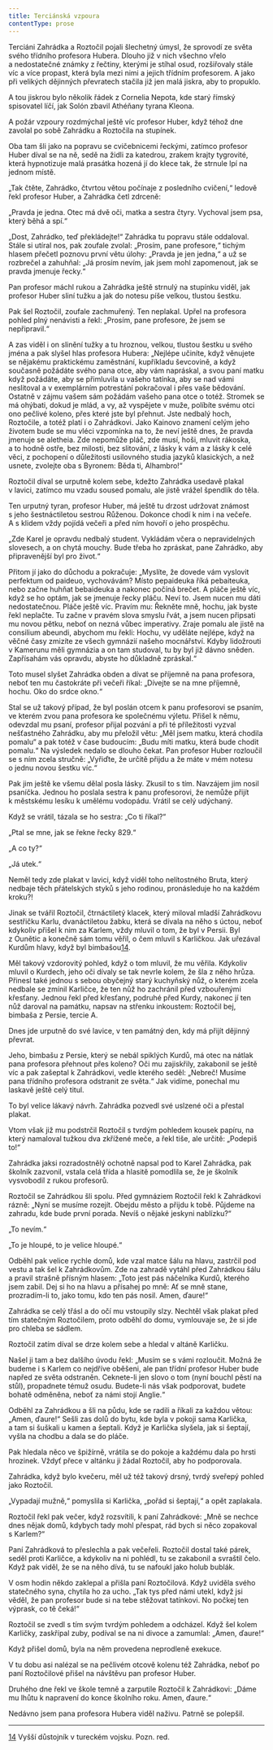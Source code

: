 ```yaml
---
title: Terciánská vzpoura
contentType: prose
---
```


  

Terciáni Zahrádka a Roztočil pojali šlechetný úmysl, že sprovodí ze světa svého třídního profesora Hubera. Dlouho již v nich všechno vřelo a nedostatečné známky z řečtiny, kterými je stíhal osud, rozšiřovaly stále víc a více propast, která byla mezi nimi a jejich třídním profesorem. A jako při velikých dějinných převratech stačila již jen malá jiskra, aby to propuklo.

A tou jiskrou bylo několik řádek z Cornelia Nepota, kde starý římský spisovatel líčí, jak Solón zbavil Athéňany tyrana Kleona.

A požár vzpoury rozdmýchal ještě víc profesor Huber, když téhož dne zavolal po sobě Zahrádku a Roztočila na stupínek.

Oba tam šli jako na popravu se cvičebnicemi řeckými, zatímco profesor Huber díval se na ně, sedě na židli za katedrou, zrakem krajty tygrovité, která hypnotizuje malá prasátka hozená jí do klece tak, že strnule lpí na jednom místě.

„Tak čtěte, Zahrádko, čtvrtou větou počínaje z posledního cvičení,“ ledově řekl profesor Huber, a Zahrádka četl zdrceně:

„Pravda je jedna. Otec má dvě oči, matka a sestra čtyry. Vychoval jsem psa, který běhá a spí.“

„Dost, Zahrádko, teď překládejte!“ Zahrádka tu popravu stále oddaloval. Stále si utíral nos, pak zoufale zvolal: „Prosím, pane profesore,“ tichým hlasem přečetl poznovu první větu úlohy: „Pravda je jen jedna,“ a už se rozbrečel a zahuhňal: „Já prosím nevím, jak jsem mohl zapomenout, jak se pravda jmenuje řecky.“

Pan profesor máchl rukou a Zahrádka ještě strnulý na stupínku viděl, jak profesor Huber sliní tužku a jak do notesu píše velkou, tlustou šestku.

Pak šel Roztočil, zoufale zachmuřený. Ten neplakal. Upřel na profesora pohled plný nenávisti a řekl: „Prosím, pane profesore, že jsem se nepřipravil.“

A zas viděl i on slinění tužky a tu hroznou, velkou, tlustou šestku u svého jména a pak slyšel hlas profesora Hubera: „Nejlépe učiníte, když věnujete se nějakému praktickému zaměstnání, kupříkladu ševcovině, a když současně požádáte svého pana otce, aby vám napráskal, a svou paní matku když požádáte, aby se přimluvila u vašeho tatínka, aby se nad vámi neslitoval a v exemplárním potrestání pokračoval i přes vaše bědování. Ostatně v zájmu vašem sám požádám vašeho pana otce o totéž. Stromek se má ohýbati, dokud je mlád, a vy, až vyspějete v muže, políbíte svému otci ono pečlivé koleno, přes které jste byl přehnut. Jste nedbalý hoch, Roztočile, a totéž platí i o Zahrádkovi. Jako Kainovo znamení celým jeho životem bude se mu vléci vzpomínka na to, že neví ještě dnes, že pravda jmenuje se aletheia. Zde nepomůže pláč, zde musí, hoši, mluvit rákoska, a to hodně ostře, bez milosti, bez slitování, z lásky k vám a z lásky k celé věci, z pochopení o důležitosti usilovného studia jazyků klasických, a než usnete, zvolejte oba s Byronem: Běda ti, Alhambro!“

Roztočil díval se urputně kolem sebe, kdežto Zahrádka usedavě plakal v lavici, zatímco mu vzadu soused pomalu, ale jistě vrážel špendlík do těla.

Ten urputný tyran, profesor Huber, má ještě tu drzost udržovat známost s jeho šestnáctiletou sestrou Růženou. Dokonce chodí k nim i na večeře. A s klidem vždy pojídá večeři a před ním hovoří o jeho prospěchu.

„Zde Karel je opravdu nedbalý student. Vykládám včera o nepravidelných slovesech, a on chytá mouchy. Bude třeba ho zpráskat, pane Zahrádko, aby připravenější byl pro život.“

Přitom jí jako do důchodu a pokračuje: „Myslíte, že dovede vám vyslovit perfektum od paideuo, vychovávám? Místo pepaideuka říká pebaiteuka, nebo začne huhňat bebaideuka a nakonec počíná brečet. A pláče ještě víc, když se ho optám, jak se jmenuje řecky pláču. Neví to. Jsem nucen mu dáti nedostatečnou. Pláče ještě víc. Pravím mu: Řekněte mně, hochu, jak byste řekl neplačte. Tu začne v pravém slova smyslu řvát, a jsem nucen připsati mu novou pětku, neboť on nezná vůbec imperativy. Zraje pomalu ale jistě na consilium abeun­di, abychom mu řekli: Hochu, vy uděláte nejlépe, když na věčné časy zmizíte ze všech gymnázií našeho mocnářství. Kdyby lidožrouti v Kamerunu měli gymnázia a on tam studoval, tu by byl již dávno sněden. Zapřísahám vás opravdu, abyste ho důkladně zpráskal.“

Toto musel slyšet Zahrádka obden a dívat se příjemně na pana profesora, neboť ten mu častokráte při večeři říkal: „Dívejte se na mne příjemně, hochu. Oko do srdce okno.“

Stal se už takový případ, že byl poslán otcem k panu profesorovi se psaním, ve kterém zvou pana profesora ke společnému výletu. Přišel k němu, odevzdal mu psaní, profesor přijal pozvání a při té příležitosti vyzval nešťastného Zahrádku, aby mu přeložil větu: „Měl jsem matku, která chodila pomalu“ a pak totéž v čase budoucím: „Budu míti matku, která bude chodit pomalu.“ Na výsledek nedalo se dlouho čekat. Pan profesor Huber rozloučil se s ním zcela stručně: „Vyřiďte, že určitě přijdu a že máte v mém notesu o jednu novou šestku víc.“

Pak jim ještě ke všemu dělal posla lásky. Zkusil to s tím. Navzájem jim nosil psaníčka. Jednou ho poslala sestra k panu profesorovi, že nemůže přijít k městskému lesíku k umělému vodopádu. Vrátil se celý udýchaný.

Když se vrátil, tázala se ho sestra: „Co ti říkal?“

„Ptal se mne, jak se řekne řecky 829.“

„A co ty?“

„Já utek.“

Neměl tedy zde plakat v lavici, když viděl toho nelítostného Bruta, který nedbaje těch přátelských styků s jeho rodinou, pronásleduje ho na každém kroku?!

Jinak se tvářil Roztočil, čtrnáctiletý klacek, který miloval mladší Zahrádkovu sestřičku Karlu, dvanáctiletou žabku, která se dívala na něho s úctou, neboť kdykoliv přišel k nim za Karlem, vždy mluvil o tom, že byl v Persii. Byl z Ounětic a konečně sám tomu věřil, o čem mluvil s Karličkou. Jak uřezával Kurdům hlavy, když byl bimbašou[14](./resources/undefined).

Měl takový vzdorovitý pohled, když o tom mluvil, že mu věřila. Kdykoliv mluvil o Kurdech, jeho oči dívaly se tak nevrle kolem, že šla z něho hrůza. Přinesl také jednou s sebou obyčejný starý kuchyňský nůž, o kterém zcela nedbale se zmínil Karličce, že ten nůž ho zachránil před vzbouřenými křesťany. Jednou řekl před křesťany, podruhé před Kurdy, nakonec jí ten nůž daroval na památku, napsav na střenku inkoustem: Roztočil bej, bimbaša z Persie, tercie A.

Dnes jde urputně do své lavice, v ten památný den, kdy má přijít dějinný převrat.

Jeho, bimbašu z Persie, který se nebál spiklých Kurdů, má otec na nátlak pana profesora přehnout přes koleno? Oči mu zajiskřily, zakabonil se ještě víc a pak zašeptal k Zahrádkovi, vedle kterého seděl: „Nebreč! Musíme pana třídního profesora odstranit ze světa.“ Jak vidíme, ponechal mu laskavě ještě celý titul.

To byl velice lákavý návrh. Zahrádka pozvedl své uslzené oči a přestal plakat.

Vtom však již mu podstrčil Roztočil s tvrdým pohledem kousek papíru, na který namaloval tužkou dva zkřížené meče, a řekl tiše, ale určitě: „Podepiš to!“

Zahrádka jaksi rozradostnělý ochotně napsal pod to Karel Za­hrádka, pak školník zazvonil, vstala celá třída a hlasitě pomodlila se, že je školník vysvobodil z rukou profesorů.

Roztočil se Zahrádkou šli spolu. Před gymnáziem Roztočil řekl k Zahrádkovi rázně: „Nyní se musíme rozejít. Obejdu město a přijdu k tobě. Půjdeme na zahradu, kde bude první porada. Nevíš o nějaké jeskyni nablízku?“

„To nevím.“

„To je hloupé, to je velice hloupé.“

Odběhl pak velice rychle domů, kde vzal matce šálu na hlavu, zastrčil pod vestu a tak šel k Zahrádkovům. Zde na zahradě vytáhl před Zahrádkou šálu a pravil strašně přísným hlasem: „Toto jest pás náčelníka Kurdů, kterého jsem zabil. Dej si ho na hlavu a přísahej po mně: Ať se mně stane, prozradím-li to, jako tomu, kdo ten pás nosil. Amen, ďaure!“

Zahrádka se celý třásl a do očí mu vstoupily slzy. Nechtěl však plakat před tím statečným Roztočilem, proto odběhl do domu, vymlouvaje se, že si jde pro chleba se sádlem.

Roztočil zatím díval se drze kolem sebe a hledal v altáně Karličku.

Našel ji tam a bez dalšího úvodu řekl: „Musím se s vámi rozloučit. Možná že budeme i s Karlem co nejdříve oběšeni, ale pan třídní profesor Huber bude napřed ze světa odstraněn. Ceknete-li jen slovo o tom (nyní bouchl pěstí na stůl), propadnete témuž osudu. Budete-li nás však podporovat, budete bohatě odměněna, neboť za námi stojí Anglie.“

Odběhl za Zahrádkou a šli na půdu, kde se radili a říkali za každou větou: „Amen, ďaure!“ Sešli zas dolů do bytu, kde byla v pokoji sama Karlička, a tam si šuškali u kamen a šeptali. Když je Karlička slyšela, jak si šeptají, vyšla na chodbu a dala se do pláče.

Pak hledala něco ve špižírně, vrátila se do pokoje a každému dala po hrsti hrozinek. Vždyť přece v altánku ji žádal Roztočil, aby ho podporovala.

Zahrádka, když bylo kvečeru, měl už též takový drsný, tvrdý sveřepý pohled jako Roztočil.

„Vypadají mužně,“ pomyslila si Karlička, „pořád si šeptají,“ a opět zaplakala.

Roztočil řekl pak večer, když rozsvítili, k paní Zahrádkové: „Mně se nechce dnes nějak domů, kdybych tady mohl přespat, rád bych si něco zopakoval s Karlem?“

Paní Zahrádková to přeslechla a pak večeřeli. Roztočil dostal také párek, seděl proti Karličce, a kdykoliv na ni pohlédl, tu se zakabonil a svraštil čelo. Když pak viděl, že se na něho dívá, tu se nafoukl jako holub bublák.

V osm hodin někdo zaklepal a přišla paní Roztočilová. Když uviděla svého statečného syna, chytila ho za ucho. „Tak tys před námi utekl, když jsi věděl, že pan profesor bude si na tebe stěžovat tatínkovi. No počkej ten výprask, co tě čeká!“

Roztočil se zvedl s tím svým tvrdým pohledem a odcházel. Když šel kolem Karličky, zaskřípal zuby, podíval se na ni divoce a zamumlal: „Amen, ďaure!“

Když přišel domů, byla na něm provedena neprodleně exekuce.

V tu dobu asi nalézal se na pečlivém otcově kolenu též Zahrádka, neboť po paní Roztočilové přišel na návštěvu pan profesor Huber.

Druhého dne řekl ve škole temně a zarputile Roztočil k Zahrádkovi: „Dáme mu lhůtu k napravení do konce školního roku. Amen, ďaure.“

Nedávno jsem pana profesora Hubera viděl naživu. Patrně se polepšil.

* * *

[14](./resources/undefined) Vyšší důstojník v tureckém vojsku. Pozn. red.
